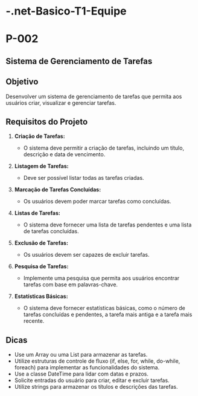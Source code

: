 # -.net-Basico-T1-Equipe

# P-002

## Sistema de Gerenciamento de Tarefas

## Objetivo
Desenvolver um sistema de gerenciamento de tarefas que permita aos usuários criar, visualizar e gerenciar tarefas.

## Requisitos do Projeto

1. **Criação de Tarefas:**
   - O sistema deve permitir a criação de tarefas, incluindo um título, descrição e data de vencimento.

2. **Listagem de Tarefas:**
   - Deve ser possível listar todas as tarefas criadas.

3. **Marcação de Tarefas Concluídas:**
   - Os usuários devem poder marcar tarefas como concluídas.

4. **Listas de Tarefas:**
   - O sistema deve fornecer uma lista de tarefas pendentes e uma lista de tarefas concluídas.

5. **Exclusão de Tarefas:**
   - Os usuários devem ser capazes de excluir tarefas.

6. **Pesquisa de Tarefas:**
   - Implemente uma pesquisa que permita aos usuários encontrar tarefas com base em palavras-chave.

7. **Estatísticas Básicas:**
   - O sistema deve fornecer estatísticas básicas, como o número de tarefas concluídas e pendentes, a tarefa mais antiga e a tarefa mais recente.

## Dicas

- Use um Array ou uma List para armazenar as tarefas.
- Utilize estruturas de controle de fluxo (if, else, for, while, do-while, foreach) para implementar as funcionalidades do sistema.
- Use a classe DateTime para lidar com datas e prazos.
- Solicite entradas do usuário para criar, editar e excluir tarefas.
- Utilize strings para armazenar os títulos e descrições das tarefas.
